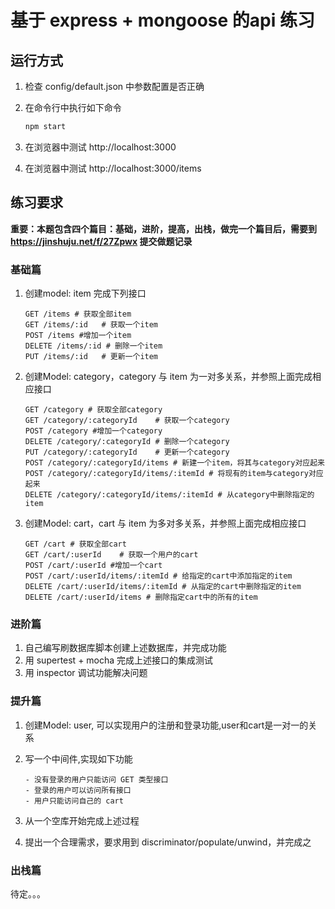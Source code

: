 # 基于 express + mongoose 的api 练习

## 运行方式
1. 检查 config/default.json 中参数配置是否正确
2. 在命令行中执行如下命令
   ```bash
   npm start
   ```

3. 在浏览器中测试 http://localhost:3000
4. 在浏览器中测试 http://localhost:3000/items 


## 练习要求

**重要：本题包含四个篇目：基础，进阶，提高，出栈，做完一个篇目后，需要到 https://jinshuju.net/f/27Zpwx 提交做题记录**

### 基础篇
1. 创建model: item 完成下列接口

   ```
   GET /items # 获取全部item
   GET /items/:id	# 获取一个item
   POST /items #增加一个item
   DELETE /items/:id # 删除一个item
   PUT /items/:id	# 更新一个item
   ```

2. 创建Model: category，category 与 item 为一对多关系，并参照上面完成相应接口

   ```
   GET /category # 获取全部category
   GET /category/:categoryId	# 获取一个category
   POST /category #增加一个category
   DELETE /category/:categoryId # 删除一个category
   PUT /category/:categoryId	# 更新一个category
   POST /category/:categoryId/items # 新建一个item，将其与category对应起来
   POST /category/:categoryId/items/:itemId # 将现有的item与category对应起来
   DELETE /category/:categoryId/items/:itemId # 从category中删除指定的item
   ```

3. 创建Model: cart，cart 与 item 为多对多关系，并参照上面完成相应接口

   ```
   GET /cart # 获取全部cart
   GET /cart/:userId	# 获取一个用户的cart
   POST /cart/:userId #增加一个cart
   POST /cart/:userId/items/:itemId # 给指定的cart中添加指定的item
   DELETE /cart/:userId/items/:itemId # 从指定的cart中删除指定的item
   DELETE /cart/:userId/items # 删除指定cart中的所有的item
   ```
### 进阶篇
1. 自己编写刷数据库脚本创建上述数据库，并完成功能
2. 用 supertest + mocha 完成上述接口的集成测试
3. 用 inspector 调试功能解决问题

### 提升篇
1. 创建Model: user, 可以实现用户的注册和登录功能,user和cart是一对一的关系

2. 写一个中间件,实现如下功能
   ```
   - 没有登录的用户只能访问 GET 类型接口
   - 登录的用户可以访问所有接口
   - 用户只能访问自己的 cart
   ```

3. 从一个空库开始完成上述过程

4. 提出一个合理需求，要求用到 discriminator/populate/unwind，并完成之

### 出栈篇
待定。。。